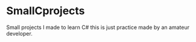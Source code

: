 # SmallCprojects
Small projects I made to learn C#
this is just practice made by an amateur developer.
